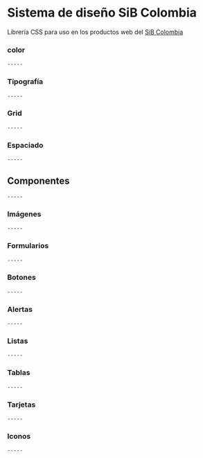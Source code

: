 # Sistema de diseño SiB Colombia
Librería CSS para uso en los productos web del [SiB Colombia](https://www.sibcolombia.net)
### color
`-----`
### Tipografía
`-----`
### Grid
`-----`
### Espaciado
`-----`

## Componentes
`-----`

### Imágenes
`-----`
### Formularios
`-----`
### Botones
`-----`
### Alertas
`-----`
### Listas
`-----`
### Tablas
`-----`
### Tarjetas
`-----`
### Iconos
`-----`
